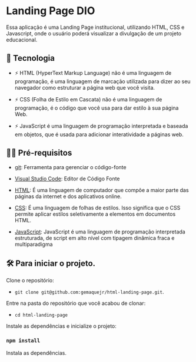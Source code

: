 # Landing Page DIO

Essa aplicação é uma Landing Page institucional, utilizando HTML, CSS e Javascript, onde o usuário poderá visualizar a divulgação de um projeto educacional.

## 🚀 Tecnologia

- ⚡ HTML (HyperText Markup Language) não é uma linguagem de programação, é uma linguagem de marcação utilizada para dizer ao seu navegador como estruturar a página web que você visita.

- ⚡ CSS (Folha de Estilo em Cascata) não é uma linguagem de programação, é o código que você usa para dar estilo à sua página Web. 

- ⚡ JavaScript é uma linguagem de programação interpretada e baseada em objetos, que é usada para adicionar interatividade a páginas web.

## ✋🏻 Pré-requisitos

- [git](https://git-scm.com/downloads): Ferramenta para gerenciar o código-fonte

- [Visual Studio Code](https://code.visualstudio.com/): Editor de Código Fonte

- [HTML](https://www.w3schools.com/html/): É uma linguagem de computador que compõe a maior parte das páginas da internet e dos aplicativos online.

- [CSS](https://www.w3schools.com/css/): É uma linguagem de folhas de estilos. Isso significa que o CSS permite aplicar estilos seletivamente a elementos em documentos HTML.

- [JavaScript](https://www.w3schools.com/js/js_history.asp): JavaScript é uma linguagem de programação interpretada estruturada, de script em alto nível com tipagem dinâmica fraca e multiparadigma 

## :hammer_and_wrench: Para iniciar o projeto.

Clone o repositório:

   * `git clone git@github.com:gemaquejr/html-landing-page.git`.

Entre na pasta do repositório que você acabou de clonar:
   * `cd html-landing-page`

Instale as dependências e inicialize o projeto:

### `npm install`

Instala as dependências.
